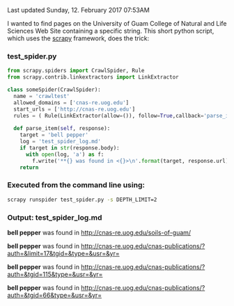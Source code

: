 <!-- 
.. title: Using Scrapy to Find a String in a Web Site
.. slug: using-scrapy-to-find-a-string-in-a-web-site
.. date: 2017-02-11 19:57:33 UTC+10:00
.. tags: python scrapy
.. category: 
.. link: 
.. description: 
.. type: text
-->

Last updated Sunday, 12. February 2017 07:53AM 

I wanted to find pages on the University of Guam College of Natural and Life Sciences Web Site containing a specific string. This short python script, which uses the [scrapy](https://scrapy.org/) framework, does the trick:

### test_spider.py
~~~python
from scrapy.spiders import CrawlSpider, Rule
from scrapy.contrib.linkextractors import LinkExtractor

class someSpider(CrawlSpider):
  name = 'crawltest'
  allowed_domains = ['cnas-re.uog.edu']
  start_urls = ['http://cnas-re.uog.edu']
  rules = ( Rule(LinkExtractor(allow=()), follow=True,callback='parse_item'), )
  
  def parse_item(self, response):
    target = 'bell pepper'
    log = 'test_spider_log.md'
    if target in str(response.body):
      with open(log, 'a') as f:
        f.write('**{} was found in <{}>\n'.format(target, response.url))
    return
~~~

### Executed from the command line using:
~~~sh
scrapy runspider test_spider.py -s DEPTH_LIMIT=2
~~~

### Output: test_spider_log.md
**bell pepper** was found in <http://cnas-re.uog.edu/soils-of-guam/>

**bell pepper** was found in <http://cnas-re.uog.edu/cnas-publications/?auth=&limit=17&tgid=&type=&usr=&yr=>

**bell pepper** was found in <http://cnas-re.uog.edu/cnas-publications/?auth=&tgid=115&type=&usr=&yr=>

**bell pepper** was found in <http://cnas-re.uog.edu/cnas-publications/?auth=&tgid=66&type=&usr=&yr=>


